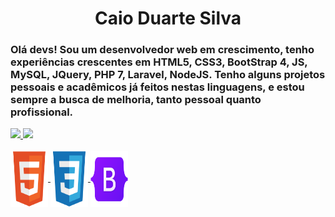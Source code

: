 <h1 align="center">Caio Duarte Silva</h1>


<h3> Olá devs! Sou um desenvolvedor web em crescimento, tenho experiências crescentes em HTML5, CSS3, BootStrap 4, JS, MySQL, JQuery, PHP 7, Laravel, NodeJS.  Tenho alguns projetos pessoais e acadêmicos já feitos nestas linguagens, e estou sempre a busca de melhoria, tanto pessoal quanto profissional.</h3>

  
 <div>
<a href="https://github.com/OffCadu">
<img height="160em" src="https://github-readme-stats.vercel.app/api/top-langs/?username=OffCadu&layout=compact&langs_count=7&theme=github_dark"/>
  
<img height="160em" src="https://github-readme-stats.vercel.app/api?username=OffCadu&show_icons=true&theme=github_dark&include_all_commits=true&count_private=true"/>
</div>

 <div style="display: inline_block"><br>
  <img align="center" alt="Caio-HTML" height="90" width="60" src="https://raw.githubusercontent.com/devicons/devicon/master/icons/html5/html5-original.svg">
  <img align="center" alt="Caio-CSS" height="90" width="60" src="https://raw.githubusercontent.com/devicons/devicon/master/icons/css3/css3-original.svg">
  <img align="center" alt="Caio-Bootstrap" height="90" width="60" src="https://github.com/devicons/devicon/blob/master/icons/bootstrap/bootstrap-original.svg">
</div>
